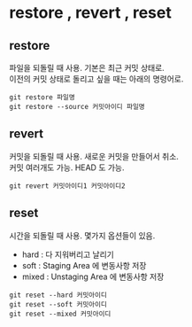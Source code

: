 # restore , revert , reset

## restore
파일을 되돌릴 때 사용. 기본은 최근 커밋 상태로.  
이전의 커밋 상태로 돌리고 싶을 때는 아래의 명령어로.
```Shell
git restore 파일명
git restore --source 커밋아이디 파일명
```

## revert
커밋을 되돌릴 때 사용. 새로운 커밋을 만들어서 취소.  
커밋 여러개도 가능. HEAD 도 가능.
```Shell
git revert 커밋아이디1 커밋아이디2
```

## reset
시간을 되돌릴 때 사용. 몇가지 옵션들이 있음.
- hard : 다 지워버리고 날리기
- soft : Staging Area 에 변동사항 저장
- mixed : Unstaging Area 에 변동사항 저장
```Shell
git reset --hard 커밋아이디
git reset --soft 커밋아이디
git reset --mixed 커밋아이디
```